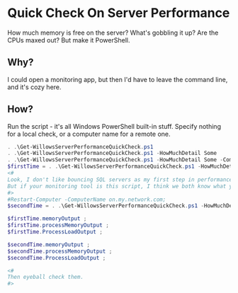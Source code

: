 # Quick Check On Server Performance
How much memory is free on the server? What's gobbling it up? Are the CPUs maxed out? But make it PowerShell.

## Why?
I could open a monitoring app, but then I'd have to leave the command line, and it's cozy here.

## How?
Run the script - it's all Windows PowerShell built-in stuff. Specify nothing for a local check, or a computer name for a remote one.

```powershell
. .\Get-WillowsServerPerformanceQuickCheck.ps1
. .\Get-WillowsServerPerformanceQuickCheck.ps1 -HowMuchDetail Some
. .\Get-WillowsServerPerformanceQuickCheck.ps1 -HowMuchDetail Some -ComputerName on.my.network.com
$firstTime = . .\Get-WillowsServerPerformanceQuickCheck.ps1 -HowMuchDetail Some -ComputerName on.my.network.com -OutputAsObjects;
<#
Look, I don't like bouncing SQL servers as my first step in performance tuning.
But if your monitoring tool is this script, I think we both know what your company spent on infrastructure.
#>
#Restart-Computer -ComputerName on.my.network.com;
$secondTime = . .\Get-WillowsServerPerformanceQuickCheck.ps1 -HowMuchDetail Some -ComputerName on.my.network.com -OutputAsObjects;

$firstTime.memoryOutput ;
$firstTime.processMemoryOutput ;
$firstTime.ProcessLoadOutput ;

$secondTime.memoryOutput ;
$secondTime.processMemoryOutput ;
$secondTime.ProcessLoadOutput ;

<#
Then eyeball check them.
#>

```

